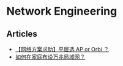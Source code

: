 # Network Engineering

## Articles
* [【网络方案求助】平层选 AP or Orbi ？](https://www.chiphell.com/thread-2077249-1-1.html)
* [如何在家庭布设万兆局域网？](https://www.zhihu.com/question/39304529/answer/1268299861)
